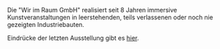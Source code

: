 [](https://www.wirimraum.de/hub22)

Die "Wir im Raum GmbH" realisiert seit 8 Jahren immersive Kunstveranstaltungen in leerstehenden, teils verlassenen oder noch nie gezeigten Industriebauten.

Eindrücke der letzten Ausstellung gibt es [hier](https://www.thedarkrooms.de).
